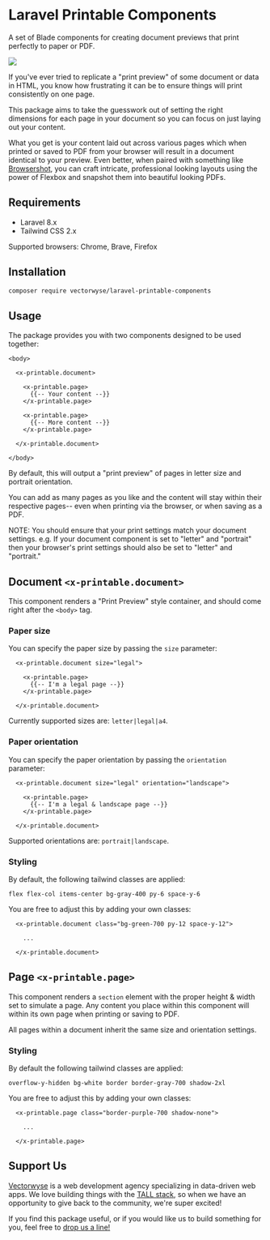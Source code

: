 
# Laravel Printable Components

A set of Blade components for creating document previews that print perfectly to paper or PDF.

![](screenshot.gif)

If you've ever tried to replicate a "print preview" of some document or data in HTML, you know how frustrating it can be to ensure things will print consistently on one page.

This package aims to take the guesswork out of setting the right dimensions for each page in your document so you can focus on just laying out your content.

What you get is your content laid out across various pages which when printed or saved to PDF from your browser will result in a document identical to your preview. Even better, when paired with something like [Browsershot](https://github.com/spatie/browsershot), you can craft intricate, professional looking layouts using the power of Flexbox and snapshot them into beautiful looking PDFs.

## Requirements

* Laravel 8.x
* Tailwind CSS 2.x

Supported browsers: Chrome, Brave, Firefox

## Installation

```sh
composer require vectorwyse/laravel-printable-components
```

## Usage

The package provides you with two components designed to be used together:

```blade
<body>

  <x-printable.document>

    <x-printable.page>
      {{-- Your content --}}
    </x-printable.page>

    <x-printable.page>
      {{-- More content --}}
    </x-printable.page>

  </x-printable.document>

</body>
```

By default, this will output a "print preview" of pages in letter size and portrait orientation.

You can add as many pages as you like and the content will stay within their respective pages-- even when printing via the browser, or when saving as a PDF.

NOTE: You should ensure that your print settings match your document settings. e.g. If your document component is set to "letter" and "portrait" then your browser's print settings should also be set to "letter" and "portrait."

## Document `<x-printable.document>`

This component renders a "Print Preview" style container, and should come right after the `<body>` tag.

### Paper size

You can specify the paper size by passing the `size` parameter:

```blade
  <x-printable.document size="legal">

    <x-printable.page>
      {{-- I'm a legal page --}}
    </x-printable.page>

  </x-printable.document>
```
Currently supported sizes are: `letter|legal|a4`.
### Paper orientation

You can specify the paper orientation by passing the `orientation` parameter:

```blade
  <x-printable.document size="legal" orientation="landscape">

    <x-printable.page>
      {{-- I'm a legal & landscape page --}}
    </x-printable.page>

  </x-printable.document>
```

Supported orientations are: `portrait|landscape`.
### Styling

By default, the following tailwind classes are applied:

`flex flex-col items-center bg-gray-400 py-6 space-y-6`

You are free to adjust this by adding your own classes:

```blade
  <x-printable.document class="bg-green-700 py-12 space-y-12">

    ...

  </x-printable.document>
```

## Page `<x-printable.page>`

This component renders a `section` element with the proper height & width set to simulate a page.
Any content you place within this component will within its own page when printing or saving to PDF.

All pages within a document inherit the same size and orientation settings.


### Styling

By default the following tailwind classes are applied:

`overflow-y-hidden bg-white border border-gray-700 shadow-2xl`

You are free to adjust this by adding your own classes:

```blade
  <x-printable.page class="border-purple-700 shadow-none">

    ...

  </x-printable.page>
```

## Support Us
[Vectorwyse](https://vectorwyse.com) is a web development agency specializing in data-driven web apps. We love building things with the [TALL stack](https://tallstack.dev/), so when we have an opportunity to give back to the community, we're super excited!

If you find this package useful, or if you would like us to build something for you, feel free to [drop us a line!](mailto:hello@vectorwyse.com)